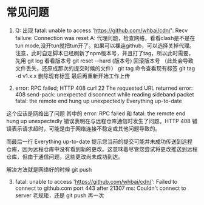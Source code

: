 # 常见问题

1. Q: 出现 fatal: unable to access '<https://github.com/whbai/cdn/>': Recv failure: Connection was reset
A: 代理问题，检查网络，看看clash是不是在tun mode,没开tun就把tun开了。如果可以裸连github，可以选择关掉代理。
注意，此时自定脚本已经刷新了npm版本号，并且打了tag，所以此时需要，先用
git log 看看版本号
git reset --hard (版本号) 回滚版本号 （此处会导致文件丢失，还原成那次的提交时候的文件）
git tag 命令查看现有标签
git tag -d v1.x.x 删除现有标签
最后再重新开始工作上传

2. error: RPC failed; HTTP 408 curl 22 The requested URL returned error: 408
send-pack: unexpected disconnect while reading sideband packet
fatal: the remote end hung up unexpectedly
Everything up-to-date

这个应该是网络出了问题
其中的 error: RPC failed 和 fatal: the remote end hung up unexpectedly 错误表明在与远程仓库通信时发生了问题。HTTP 408 错误表示请求超时，可能是由于网络连接不稳定或其他问题导致的。

而最后一行 Everything up-to-date 提示您当前的提交可能并未成功传送到远程仓库，因为远程仓库中没有看到新的更改。这意味着尽管您尝试将更改推送到远程仓库，但由于通信问题，这些更改尚未成功到达。

解决方法就是网络好的时候 git push

3. fatal: unable to access '<https://github.com/whbai/cdn/>': Failed to connect to github.com port 443 after 21307 ms: Couldn't connect to server
老规矩，还是 git push 再一次
